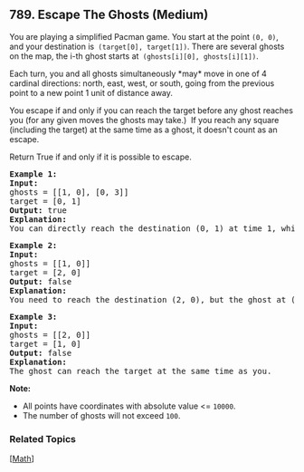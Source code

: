 <!--|This file generated by command(leetcode description); DO NOT EDIT.    |-->
<!--+----------------------------------------------------------------------+-->
<!--|@author    Openset <openset.wang@gmail.com>                           |-->
<!--|@link      https://github.com/openset                                 |-->
<!--|@home      https://github.com/openset/leetcode                        |-->
<!--+----------------------------------------------------------------------+-->

## 789. Escape The Ghosts (Medium)

<p>You are playing a simplified Pacman game. You&nbsp;start at the point <code>(0, 0)</code>, and your destination is<code> (target[0], target[1])</code>. There are several ghosts on the map, the i-th ghost starts at<code> (ghosts[i][0], ghosts[i][1])</code>.</p>

<p>Each turn, you and all ghosts simultaneously *may* move in one of 4 cardinal directions: north, east, west, or south, going from the previous point to a new point 1 unit of distance away.</p>

<p>You escape if and only if you can reach the target before any ghost reaches you (for any given moves the ghosts may take.)&nbsp; If you reach any square (including the target) at the same time as a ghost, it doesn&#39;t count as an escape.</p>

<p>Return True if and only if it is possible to escape.</p>

<pre>
<strong>Example 1:</strong>
<strong>Input:</strong> 
ghosts = [[1, 0], [0, 3]]
target = [0, 1]
<strong>Output:</strong> true
<strong>Explanation:</strong> 
You can directly reach the destination (0, 1) at time 1, while the ghosts located at (1, 0) or (0, 3) have no way to catch up with you.
</pre>

<pre>
<strong>Example 2:</strong>
<strong>Input:</strong> 
ghosts = [[1, 0]]
target = [2, 0]
<strong>Output:</strong> false
<strong>Explanation:</strong> 
You need to reach the destination (2, 0), but the ghost at (1, 0) lies between you and the destination.
</pre>

<pre>
<strong>Example 3:</strong>
<strong>Input:</strong> 
ghosts = [[2, 0]]
target = [1, 0]
<strong>Output:</strong> false
<strong>Explanation:</strong> 
The ghost can reach the target at the same time as you.
</pre>

<p><strong>Note:</strong></p>

<ul>
	<li>All points have coordinates with absolute value &lt;= <code>10000</code>.</li>
	<li>The number of ghosts will not exceed <code>100</code>.</li>
</ul>


### Related Topics
[[Math](https://github.com/openset/leetcode/tree/master/tag/math/README.md)]
